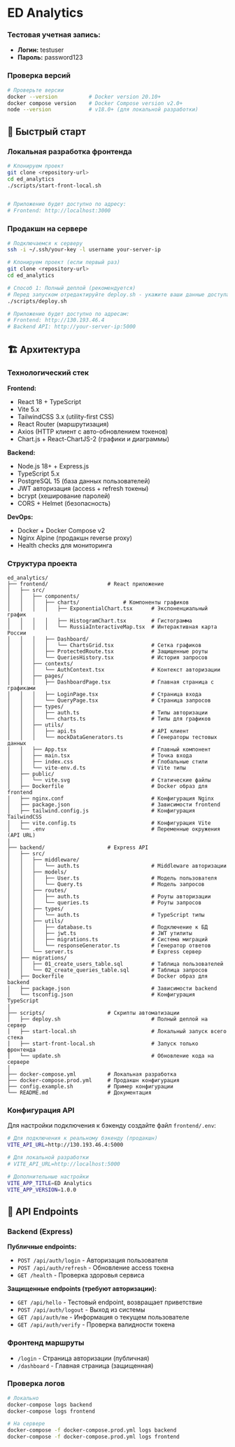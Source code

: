 # ED Analytics

### Тестовая учетная запись:
- **Логин:** testuser
- **Пароль:** password123

### Проверка версий

```bash
# Проверьте версии
docker --version          # Docker version 20.10+
docker compose version    # Docker Compose version v2.0+
node --version            # v18.0+ (для локальной разработки)
```

## 🚀 Быстрый старт

### Локальная разработка фронтенда

```bash
# Клонируем проект
git clone <repository-url>
cd ed_analytics
./scripts/start-front-local.sh


# Приложение будет доступно по адресу:
# Frontend: http://localhost:3000
```

### Продакшн на сервере

```bash
# Подключаемся к серверу
ssh -i ~/.ssh/your-key -l username your-server-ip

# Клонируем проект (если первый раз)
git clone <repository-url>
cd ed_analytics

# Способ 1: Полный деплой (рекомендуется)
# Перед запуском отредактируйте deploy.sh - укажите ваши данные доступа
./scripts/deploy.sh

# Приложение будет доступно по адресам:
# Frontend: http://130.193.46.4
# Backend API: http://your-server-ip:5000
```

## 🏗️ Архитектура

### Технологический стек

**Frontend:**
- React 18 + TypeScript
- Vite 5.x
- TailwindCSS 3.x (utility-first CSS)
- React Router (маршрутизация)
- Axios (HTTP клиент с авто-обновлением токенов)
- Chart.js + React-ChartJS-2 (графики и диаграммы)

**Backend:**
- Node.js 18+ + Express.js
- TypeScript 5.x
- PostgreSQL 15 (база данных пользователей)
- JWT авторизация (access + refresh токены)
- bcrypt (хеширование паролей)
- CORS + Helmet (безопасность)

**DevOps:**
- Docker + Docker Compose v2
- Nginx Alpine (продакшн reverse proxy)
- Health checks для мониторинга

### Структура проекта

```
ed_analytics/
├── frontend/                   # React приложение
│   ├── src/
│   │   ├── components/
│   │   │   ├── charts/              # Компоненты графиков
│   │   │   │   ├── ExponentialChart.tsx      # Экспоненциальный график
│   │   │   │   ├── HistogramChart.tsx        # Гистограмма
│   │   │   │   └── RussiaInteractiveMap.tsx  # Интерактивная карта России
│   │   │   ├── Dashboard/
│   │   │   │   └── ChartsGrid.tsx            # Сетка графиков
│   │   │   ├── ProtectedRoute.tsx            # Защищенные роуты
│   │   │   └── QueriesHistory.tsx            # История запросов
│   │   ├── contexts/
│   │   │   └── AuthContext.tsx               # Контекст авторизации
│   │   ├── pages/
│   │   │   ├── DashboardPage.tsx             # Главная страница с графиками
│   │   │   ├── LoginPage.tsx                 # Страница входа
│   │   │   └── QueryPage.tsx                 # Страница запросов
│   │   ├── types/
│   │   │   ├── auth.ts                       # Типы авторизации
│   │   │   └── charts.ts                     # Типы для графиков
│   │   ├── utils/
│   │   │   ├── api.ts                        # API клиент
│   │   │   └── mockDataGenerators.ts         # Генераторы тестовых данных
│   │   ├── App.tsx                           # Главный компонент
│   │   ├── main.tsx                          # Точка входа
│   │   ├── index.css                         # Глобальные стили
│   │   └── vite-env.d.ts                     # Vite типы
│   ├── public/
│   │   └── vite.svg                          # Статические файлы
│   ├── Dockerfile                            # Docker образ для frontend
│   ├── nginx.conf                            # Конфигурация Nginx
│   ├── package.json                          # Зависимости frontend
│   ├── tailwind.config.js                    # Конфигурация TailwindCSS
│   ├── vite.config.ts                        # Конфигурация Vite
│   └── .env                                  # Переменные окружения (API URL)
│
├── backend/                    # Express API
│   ├── src/
│   │   ├── middleware/
│   │   │   └── auth.ts                       # Middleware авторизации
│   │   ├── models/
│   │   │   ├── User.ts                       # Модель пользователя
│   │   │   └── Query.ts                      # Модель запросов
│   │   ├── routes/
│   │   │   ├── auth.ts                       # Роуты авторизации
│   │   │   └── queries.ts                    # Роуты запросов
│   │   ├── types/
│   │   │   └── auth.ts                       # TypeScript типы
│   │   ├── utils/
│   │   │   ├── database.ts                   # Подключение к БД
│   │   │   ├── jwt.ts                        # JWT утилиты
│   │   │   ├── migrations.ts                 # Система миграций
│   │   │   └── responseGenerator.ts          # Генератор ответов
│   │   └── server.ts                         # Express сервер
│   ├── migrations/
│   │   ├── 01_create_users_table.sql         # Таблица пользователей
│   │   └── 02_create_queries_table.sql       # Таблица запросов
│   ├── Dockerfile                            # Docker образ для backend
│   ├── package.json                          # Зависимости backend
│   └── tsconfig.json                         # Конфигурация TypeScript
│
├── scripts/                    # Скрипты автоматизации
│   ├── deploy.sh                             # Полный деплой на сервер
│   ├── start-local.sh                        # Локальный запуск всего стека
│   ├── start-front-local.sh                  # Запуск только фронтенда
│   └── update.sh                             # Обновление кода на сервере
│
├── docker-compose.yml          # Локальная разработка
├── docker-compose.prod.yml     # Продакшн конфигурация
├── config.example.sh           # Пример конфигурации
└── README.md                   # Документация
```

### Конфигурация API

Для настройки подключения к бэкенду создайте файл `frontend/.env`:

```bash
# Для подключения к реальному бэкенду (продакшн)
VITE_API_URL=http://130.193.46.4:5000

# Для локальной разработки
# VITE_API_URL=http://localhost:5000

# Дополнительные настройки
VITE_APP_TITLE=ED Analytics
VITE_APP_VERSION=1.0.0
```

## 📡 API Endpoints

### Backend (Express)

**Публичные endpoints:**
- `POST /api/auth/login` - Авторизация пользователя
- `POST /api/auth/refresh` - Обновление access токена
- `GET /health` - Проверка здоровья сервиса

**Защищенные endpoints (требуют авторизации):**
- `GET /api/hello` - Тестовый endpoint, возвращает приветствие
- `POST /api/auth/logout` - Выход из системы
- `GET /api/auth/me` - Информация о текущем пользователе
- `GET /api/auth/verify` - Проверка валидности токена

### Фронтенд маршруты

- `/login` - Страница авторизации (публичная)
- `/dashboard` - Главная страница (защищенная)

### Проверка логов

```bash
# Локально
docker-compose logs backend
docker-compose logs frontend

# На сервере
docker-compose -f docker-compose.prod.yml logs backend
docker-compose -f docker-compose.prod.yml logs frontend
```